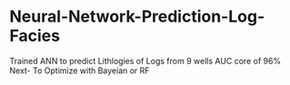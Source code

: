 # Neural-Network-Prediction-Log-Facies
Trained ANN to predict Lithlogies of Logs from 9 wells
AUC core of 96%
Next- To Optimize with Bayeian or RF
